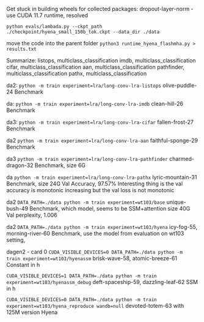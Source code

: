 Get stuck in building wheels for collected packages: dropout-layer-norm - use CUDA 11.7 runtime, resolved

`python evals/lambada.py --ckpt_path ./checkpoint/hyena_small_150b_tok.ckpt --data_dir ./data`

move the code into the parent folder
`python3 runtime_hyena_flashmha.py > results.txt`

Summarize:
listops,    multiclass_classification
imdb,       multiclass_classification
cifar,      multiclass_classification
aan,        multiclass_classification
pathfinder, multiclass_classification
pathx,      multiclass_classification

da2:
`python -m train experiment=lra/long-conv-lra-listops`
olive-puddle-24
Benchmark

da: 
`python -m train experiment=lra/long-conv-lra-imdb`
clean-hill-26
Benchmark

da3:
`python -m train experiment=lra/long-conv-lra-cifar`
fallen-frost-27
Benchmark

da2
`python -m train experiment=lra/long-conv-lra-aan`
faithful-sponge-29
Benchmark

da3
`python -m train experiment=lra/long-conv-lra-pathfinder`
charmed-dragon-32
Benchmark, size 6G

da
`python -m train experiment=lra/long-conv-lra-pathx`
lyric-mountain-31
Benchmark, size 24G
Val Accuracy, 97.57%
    Interesting thing is the val accuracy is monotonic increasing but the val loss is not monotonic

da2
`DATA_PATH=./data python -m train experiment=wt103/base`
unique-bush-49
Benchmark, which model, seems to be SSM+attention size 40G
Val perplexity, 1.006

da2
`DATA_PATH=./data python -m train experiment=wt103/hyena`
icy-fog-55, morning-river-60
Benchmark, use the model from evaluation on wt103 setting, 

dagen2 - card 0 
`CUDA_VISIBLE_DEVICES=0 DATA_PATH=./data python -m train experiment=wt103/hyenassm`
brisk-wave-58, atomic-breeze-61
Constant in h

`CUDA_VISIBLE_DEVICES=1 DATA_PATH=./data python -m train experiment=wt103/hyenassm_debug`
deft-spaceship-59, dazzling-leaf-62
SSM in h

`CUDA_VISIBLE_DEVICES=0 DATA_PATH=./data python -m train experiment=wt103/hyena_reproduce wandb=null`
devoted-totem-63
with 125M version Hyena
 
